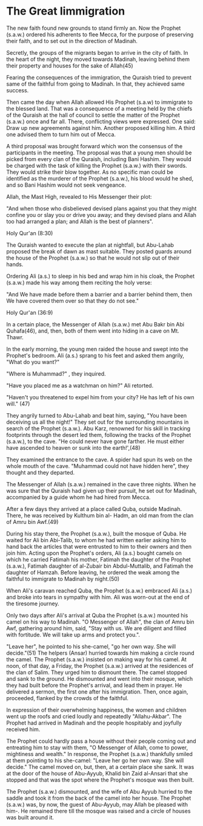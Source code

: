 The Great Iimmigration
======================

The new faith found new grounds to stand firmly an. Now the Prophet
(s.a.w.) ordered his adherents to flee Mecca, for the purpose of
preserving their faith, and to set out in the direction of Madinah.

Secretly, the groups of the migrants began to arrive in the city of
faith. In the heart of the night, they moved towards Madinah, leaving
behind them their property and houses for the sake of Allah(45)

Fearing the consequences of the immigration, the Quraish tried to
prevent same of the faithful from going to Madinah. In that, they
achieved same success.

Then came the day when Allah allowed His Prophet (s.a.w) to immigrate
to the blessed land. That was a consequence of a meeting held by the
chiefs of the Quraish at the hall of council to settle the matter of the
Prophet (s.a.w.) once and far all. There, conflicting views were
expressed. One said: Draw up new agreements against him. Another
proposed killing him. A third one advised them to turn him out of
Mecca.

A third proposal was brought forward which won the consensus of the
participants in the meeting. The proposal was that a young men should be
picked from every clan of the Quraish, including Bani Hashim. They would
be charged with the task of killing the Prophet (s.a.w.) with their
swords. They would strike their blow together. As no specific man could
be identified as the murderer of the Prophet (s.a.w.), his blood would
he shed, and so Bani Hashim would not seek vengeance.

Allah, the Mast High, revealed to His Messenger their plot:

"And when those who disbelieved devised plans against you that they
might confine you or slay you or drive you away; and they devised plans
and Allah too had arranged a plan; and Allah is the best of planners".

Holy Qur'an (8:30)

The Quraish wanted to execute the plan at nightfall, but Abu-Lahab
proposed the break of dawn as mast suitable. They posted guards around
the house of the Prophet (s.a.w.) so that he would not slip out of their
hands.

Ordering Ali (a.s.) to sleep in his bed and wrap him in his cloak, the
Prophet (s.a.w.) made his way among them reciting the holy verse:

"And We have made before them a barrier and a barrier behind them, then
We have covered them over so that they do not see."

Holy Qur'an (36:9)

In a certain place, the Messenger of Allah (s.a.w.) met Abu Bakr bin
Abi Quhafa(46), and, then, both of them went into hiding in a cave on
Mt. Thawr.

In the early morning, the young men raided the house and swept into the
Prophet's bedroom. Ali (a.s.) sprang to his feet and asked them angrily,
"What do you want?"

"Where is Muhammad?" , they inquired.

"Have you placed me as a watchman on him?" Ali retorted.

"Haven't you threatened to expel him from your city? He has left of his
own will." (47)

They angrily turned to Abu-Lahab and beat him, saying, "You have been
deceiving us all the night!" They set out for the surrounding mountains
in search of the Prophet (s.a.w.). Abu Karz, renowned for his skill in
tracking footprints through the desert led them, following the tracks of
the Prophet (s.a.w.), to the cave. "He could never have gone farther. He
must either have ascended to heaven or sunk into the earth!',(48)

They examined the entrance to the cave. A spider had spun its web on
the whole mouth of the cave. "Muhammad could not have hidden here", they
thought and they departed.

The Messenger of Allah (s.a.w.) remained in the cave three nights. When
he was sure that the Quraish had given up their pursuit, he set out for
Madinah, accompanied by a guide whom he had hired from Mecca.

After a few days they arrived at a place called Quba, outside Madinah.
There, he was received by Kulthum bin al- Hadm, an old man from the clan
of Amru bin Awf.(49)

During his stay there, the Prophet (s.a.w.), built the mosque of Quba.
He waited for Ali bin Abi-Talib, to whom he had written earlier asking
him to hand back the articles that were entrusted to him to their owners
and then join him. Acting upon the Prophet's orders, Ali (a.s.) bought
camels on which he carried Fatimah his mother, Fatimah the daughter of
the Prophet (s.a.w.), Fatimah daughter of al-Zubair bin Abdul-Muttalib,
and Fatimah the daughter of Hamzah. Before leaving, he ordered the weak
among the faithful to immigrate to Madinah by night.(50)

When Ali's caravan reached Quba, the Prophet (s.a.w.) embraced Ali
(a.s.) and broke into tears in sympathy with him. Ali was worn-out at
the end of the tiresome journey.

Only two days after Ali's arrival at Quba the Prophet (s.a.w.) mounted
his camel on his way to Madinah. "O Messenger of Allah", the clan of
Amru bin Awf, gathering around him, said, "Stay with us. We are diligent
and filled with fortitude. We will take up arms and protect you.".

"Leave her", he pointed to his she-camel, "go her own way. She will
decide."(51) The helpers (Ansar) hurried towards him making a circle
round the camel. The Prophet (s.a.w.) insisted on making way for his
camel. At noon, of that day, a Friday, the Prophet (s.a.w.) arrived at
the residences of the clan of Salim. They urged him to dismount there.
The camel stopped and sank to the ground. He dismounted and went into
their mosque, which they had built before the Prophet's arrival, and
lead them in prayer. He delivered a sermon, the first one after his
immigration. Then, once again, proceeded, flanked by the crowds of the
faithful.

In expression of their overwhelming happiness, the women and children
went up the roofs and cried loudly and repeatedly "Allahu-Akbar". The
Prophet had arrived in Madinah and the people hospitably and joyfully
received him.

The Prophet could hardly pass a house without their people coming out
and entreating him to stay with them, "O Messenger of Allah, come to
power, mightiness and wealth." In response, the Prophet (s.a.w.)
thankfully smiled at them pointing to his she-camel: "Leave her go her
own way. She will decide." The camel moved on, but, then, at a certain
place she sank. It was at the door of the house of Abu-Ayyub, Khalid bin
Zaid al-Ansari that she stopped and that was the spot where the
Prophet's mosque was then built.

The Prophet (s.a.w.) dismounted, and the wife of Abu Ayyub hurried to
the saddle and took it from the back of the camel into her house. The
Prophet (s.a.w.) was, by now, the guest of Abu-Ayyub, may Allah be
pleased with him-. He remained there till the mosque was raised and a
circle of houses was built around it.


